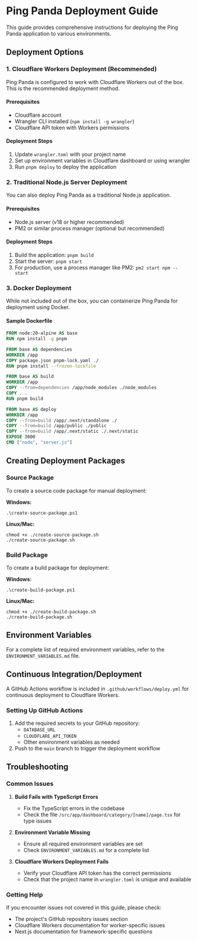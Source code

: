 # Ping Panda Deployment Guide

This guide provides comprehensive instructions for deploying the Ping Panda application to various environments.

## Deployment Options

### 1. Cloudflare Workers Deployment (Recommended)

Ping Panda is configured to work with Cloudflare Workers out of the box. This is the recommended deployment method.

#### Prerequisites
- Cloudflare account
- Wrangler CLI installed (`npm install -g wrangler`)
- Cloudflare API token with Workers permissions

#### Deployment Steps
1. Update `wrangler.toml` with your project name
2. Set up environment variables in Cloudflare dashboard or using wrangler
3. Run `pnpm deploy` to deploy the application

### 2. Traditional Node.js Server Deployment

You can also deploy Ping Panda as a traditional Node.js application.

#### Prerequisites
- Node.js server (v18 or higher recommended)
- PM2 or similar process manager (optional but recommended)

#### Deployment Steps
1. Build the application: `pnpm build`
2. Start the server: `pnpm start`
3. For production, use a process manager like PM2: `pm2 start npm -- start`

### 3. Docker Deployment

While not included out of the box, you can containerize Ping Panda for deployment using Docker.

#### Sample Dockerfile
```dockerfile
FROM node:20-alpine AS base
RUN npm install -g pnpm

FROM base AS dependencies
WORKDIR /app
COPY package.json pnpm-lock.yaml ./
RUN pnpm install --frozen-lockfile

FROM base AS build
WORKDIR /app
COPY --from=dependencies /app/node_modules ./node_modules
COPY . .
RUN pnpm build

FROM base AS deploy
WORKDIR /app
COPY --from=build /app/.next/standalone ./
COPY --from=build /app/public ./public
COPY --from=build /app/.next/static ./.next/static
EXPOSE 3000
CMD ["node", "server.js"]
```

## Creating Deployment Packages

### Source Package
To create a source code package for manual deployment:

**Windows:**
```
.\create-source-package.ps1
```

**Linux/Mac:**
```
chmod +x ./create-source-package.sh
./create-source-package.sh
```

### Build Package
To create a build package for deployment:

**Windows:**
```
.\create-build-package.ps1
```

**Linux/Mac:**
```
chmod +x ./create-build-package.sh
./create-build-package.sh
```

## Environment Variables

For a complete list of required environment variables, refer to the `ENVIRONMENT_VARIABLES.md` file.

## Continuous Integration/Deployment

A GitHub Actions workflow is included in `.github/workflows/deploy.yml` for continuous deployment to Cloudflare Workers.

### Setting Up GitHub Actions
1. Add the required secrets to your GitHub repository:
   - `DATABASE_URL`
   - `CLOUDFLARE_API_TOKEN`
   - Other environment variables as needed
2. Push to the `main` branch to trigger the deployment workflow

## Troubleshooting

### Common Issues

1. **Build Fails with TypeScript Errors**
   - Fix the TypeScript errors in the codebase
   - Check the file `/src/app/dashboard/category/[name]/page.tsx` for type issues

2. **Environment Variable Missing**
   - Ensure all required environment variables are set
   - Check `ENVIRONMENT_VARIABLES.md` for a complete list

3. **Cloudflare Workers Deployment Fails**
   - Verify your Cloudflare API token has the correct permissions
   - Check that the project name in `wrangler.toml` is unique and available

### Getting Help

If you encounter issues not covered in this guide, please check:
- The project's GitHub repository issues section
- Cloudflare Workers documentation for worker-specific issues
- Next.js documentation for framework-specific questions 